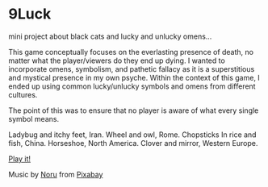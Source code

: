 # 9Luck

mini project about black cats and lucky and unlucky omens...

This game conceptually focuses on the everlasting presence of death, no matter what the player/viewers do they end up dying. I wanted to incorporate omens, symbolism, and pathetic fallacy as it is a superstitious and mystical presence in my own psyche. Within the context of this game, I ended up using common lucky/unlucky symbols and omens from different cultures.

The point of this was to ensure that no player is aware of what every single symbol means. 

Ladybug and itchy feet, Iran.
Wheel and owl, Rome.
Chopsticks In rice and fish, China.
Horseshoe, North America.
Clover and mirror, Western Europe.

[Play it!](https://duzakh.github.io/cart253-examples/topics/making/frogfrogfrog/index.html)

Music by <a href="https://pixabay.com/users/harumachimusic-13470593/?utm_source=link-attribution&utm_medium=referral&utm_campaign=music&utm_content=259286">Noru</a> from <a href="https://pixabay.com/music//?utm_source=link-attribution&utm_medium=referral&utm_campaign=music&utm_content=259286">Pixabay</a>
